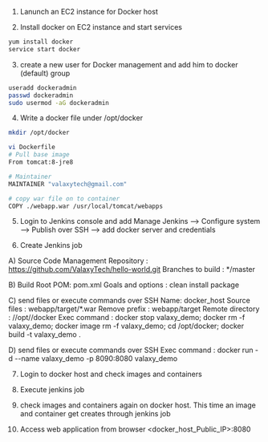 1. Lanunch an EC2 instance for Docker host

2. Install docker on EC2 instance and start services 
```sh 
yum install docker
service start docker 
```

3. create a new user for Docker management and add him to docker (default) group
```sh
useradd dockeradmin
passwd dockeradmin
sudo usermod -aG dockeradmin
```

4. Write a docker file under /opt/docker
```sh
mkdir /opt/docker

vi Dockerfile
# Pull base image 
From tomcat:8-jre8 

# Maintainer 
MAINTAINER "valaxytech@gmail.com" 

# copy war file on to container 
COPY ./webapp.war /usr/local/tomcat/webapps
```

5. Login to Jenkins console and add 
Manage Jenkins --> Configure system -->  Publish over SSH --> add docker server and credentials

6. Create Jenkins job 

A) Source Code Management
 Repository : https://github.com/ValaxyTech/hello-world.git
 Branches to build : */master

B) Build
 Root POM: pom.xml
 Goals and options : clean install package
 
C) send files or execute commands over SSH
 Name: docker_host
 Source files	: webapp/target/*.war
 Remove prefix	: webapp/target
 Remote directory	: //opt//docker
 Exec command	: docker stop valaxy_demo; docker rm -f valaxy_demo; docker image rm -f valaxy_demo; cd /opt/docker; docker build -t valaxy_demo .

D) send files or execute commands over SSH
  Exec command	: docker run -d --name valaxy_demo -p 8090:8080 valaxy_demo

7. Login to docker host and check images and containers

8. Execute jenkins job

9. check images and containers again on docker host. This time an image and container get creates through jenkins job

10. Access web application from browser 
<docker_host_Public_IP>:8080

